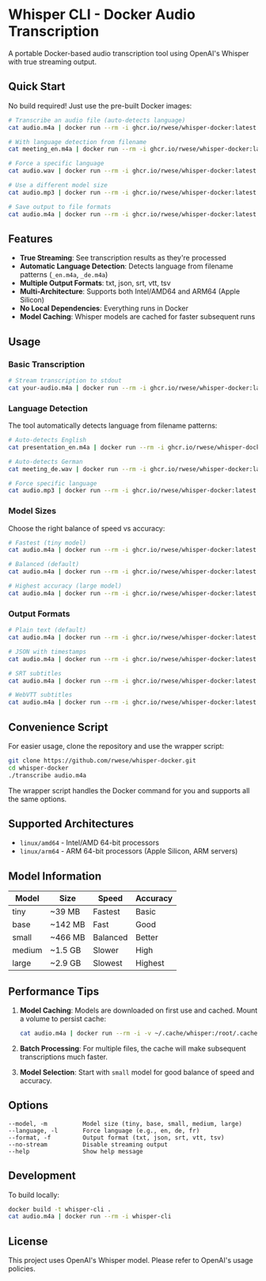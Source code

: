 # Whisper CLI - Docker Audio Transcription

A portable Docker-based audio transcription tool using OpenAI's Whisper with true streaming output.

## Quick Start

No build required! Just use the pre-built Docker images:

```bash
# Transcribe an audio file (auto-detects language)
cat audio.m4a | docker run --rm -i ghcr.io/rwese/whisper-docker:latest

# With language detection from filename
cat meeting_en.m4a | docker run --rm -i ghcr.io/rwese/whisper-docker:latest

# Force a specific language
cat audio.wav | docker run --rm -i ghcr.io/rwese/whisper-docker:latest --language de

# Use a different model size
cat audio.mp3 | docker run --rm -i ghcr.io/rwese/whisper-docker:latest --model medium

# Save output to file formats
cat audio.m4a | docker run --rm -i ghcr.io/rwese/whisper-docker:latest --format srt > subtitles.srt
```

## Features

- **True Streaming**: See transcription results as they're processed
- **Automatic Language Detection**: Detects language from filename patterns (`_en.m4a`, `_de.m4a`)
- **Multiple Output Formats**: txt, json, srt, vtt, tsv
- **Multi-Architecture**: Supports both Intel/AMD64 and ARM64 (Apple Silicon)
- **No Local Dependencies**: Everything runs in Docker
- **Model Caching**: Whisper models are cached for faster subsequent runs

## Usage

### Basic Transcription

```bash
# Stream transcription to stdout
cat your-audio.m4a | docker run --rm -i ghcr.io/rwese/whisper-docker:latest
```

### Language Detection

The tool automatically detects language from filename patterns:

```bash
# Auto-detects English
cat presentation_en.m4a | docker run --rm -i ghcr.io/rwese/whisper-docker:latest

# Auto-detects German  
cat meeting_de.wav | docker run --rm -i ghcr.io/rwese/whisper-docker:latest

# Force specific language
cat audio.mp3 | docker run --rm -i ghcr.io/rwese/whisper-docker:latest --language fr
```

### Model Sizes

Choose the right balance of speed vs accuracy:

```bash
# Fastest (tiny model)
cat audio.m4a | docker run --rm -i ghcr.io/rwese/whisper-docker:latest --model tiny

# Balanced (default)
cat audio.m4a | docker run --rm -i ghcr.io/rwese/whisper-docker:latest --model small

# Highest accuracy (large model)
cat audio.m4a | docker run --rm -i ghcr.io/rwese/whisper-docker:latest --model large
```

### Output Formats

```bash
# Plain text (default)
cat audio.m4a | docker run --rm -i ghcr.io/rwese/whisper-docker:latest

# JSON with timestamps
cat audio.m4a | docker run --rm -i ghcr.io/rwese/whisper-docker:latest --format json

# SRT subtitles
cat audio.m4a | docker run --rm -i ghcr.io/rwese/whisper-docker:latest --format srt

# WebVTT subtitles
cat audio.m4a | docker run --rm -i ghcr.io/rwese/whisper-docker:latest --format vtt
```

## Convenience Script

For easier usage, clone the repository and use the wrapper script:

```bash
git clone https://github.com/rwese/whisper-docker.git
cd whisper-docker
./transcribe audio.m4a
```

The wrapper script handles the Docker command for you and supports all the same options.

## Supported Architectures

- `linux/amd64` - Intel/AMD 64-bit processors
- `linux/arm64` - ARM 64-bit processors (Apple Silicon, ARM servers)

## Model Information

| Model  | Size   | Speed      | Accuracy |
|--------|--------|------------|----------|
| tiny   | ~39 MB | Fastest    | Basic    |
| base   | ~142 MB| Fast       | Good     |
| small  | ~466 MB| Balanced   | Better   |
| medium | ~1.5 GB| Slower     | High     |
| large  | ~2.9 GB| Slowest    | Highest  |

## Performance Tips

1. **Model Caching**: Models are downloaded on first use and cached. Mount a volume to persist cache:
   ```bash
   cat audio.m4a | docker run --rm -i -v ~/.cache/whisper:/root/.cache/whisper ghcr.io/rwese/whisper-docker:latest
   ```

2. **Batch Processing**: For multiple files, the cache will make subsequent transcriptions much faster.

3. **Model Selection**: Start with `small` model for good balance of speed and accuracy.

## Options

```
--model, -m          Model size (tiny, base, small, medium, large)
--language, -l       Force language (e.g., en, de, fr)
--format, -f         Output format (txt, json, srt, vtt, tsv)
--no-stream          Disable streaming output
--help               Show help message
```

## Development

To build locally:

```bash
docker build -t whisper-cli .
cat audio.m4a | docker run --rm -i whisper-cli
```

## License

This project uses OpenAI's Whisper model. Please refer to OpenAI's usage policies.